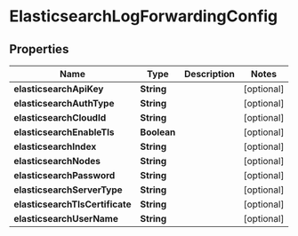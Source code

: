 

# ElasticsearchLogForwardingConfig


## Properties

| Name | Type | Description | Notes |
|------------ | ------------- | ------------- | -------------|
|**elasticsearchApiKey** | **String** |  |  [optional] |
|**elasticsearchAuthType** | **String** |  |  [optional] |
|**elasticsearchCloudId** | **String** |  |  [optional] |
|**elasticsearchEnableTls** | **Boolean** |  |  [optional] |
|**elasticsearchIndex** | **String** |  |  [optional] |
|**elasticsearchNodes** | **String** |  |  [optional] |
|**elasticsearchPassword** | **String** |  |  [optional] |
|**elasticsearchServerType** | **String** |  |  [optional] |
|**elasticsearchTlsCertificate** | **String** |  |  [optional] |
|**elasticsearchUserName** | **String** |  |  [optional] |




